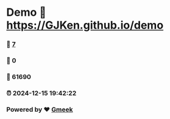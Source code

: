 # Demo :link: https://GJKen.github.io/demo 
### :page_facing_up: [7](https://GJKen.github.io/demo/tag.html) 
### :speech_balloon: 0 
### :hibiscus: 61690 
### :alarm_clock: 2024-12-15 19:42:22 
### Powered by :heart: [Gmeek](https://github.com/Meekdai/Gmeek)
